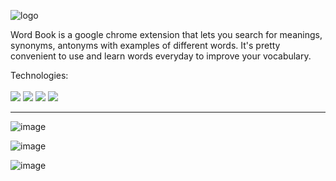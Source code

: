 

![logo](https://user-images.githubusercontent.com/58108474/135974918-b9c14c81-5b99-479c-9a79-ce137fdb5226.png)

Word Book is a google chrome extension that lets you search for meanings, synonyms, antonyms with examples of different words. It's pretty convenient to use and learn words everyday to improve your vocabulary.

Technologies:
<br>
<br>
<img src="https://img.shields.io/badge/Platform-Extension-%23C2FFD9" />
<img src="https://img.shields.io/badge/Language%20-Javascript-%23FFE459" />
<img src="https://img.shields.io/badge/Editor-Vs%20code-%23867AE9" />
<img src="https://img.shields.io/badge/Version-0.1-%233DB2FF" />

___________________________________________________________________________________________________________________________________________________________________________________


![image](https://user-images.githubusercontent.com/58108474/135978844-2456b593-498d-4ba5-bd23-46714d5bece3.png)
<br>

![image](https://user-images.githubusercontent.com/58108474/135979158-edccdf8e-2340-4538-889e-8d6e36a8f0b4.png)

![image](https://user-images.githubusercontent.com/58108474/135980961-a39787fe-0125-4e4a-83d6-33806632959b.png)

